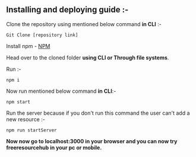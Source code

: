 <h2>Installing and deploying guide :- </h2>

 Clone the repository using mentioned below command **in CLI** :- 

```
Git Clone [repository link]
``` 

Install npm - <a href="https://docs.npmjs.com/downloading-and-installing-node-js-and-npm">NPM</a> 

Head over to the cloned folder **using CLI or Through file systems**. 

 Run :-

```
npm i
``` 

Now run mentioned below command **in CLI**:- 

```
npm start 
```

Run the server because if you don't run this command the user can't add a new resource :-

```
npm run startServer
```

**Now now go to localhost:3000 in your browser and you can now try freeresourcehub in your pc or mobile.**
